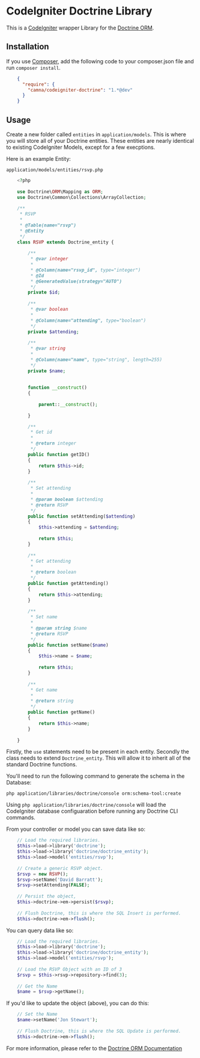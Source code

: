 CodeIgniter Doctrine Library
============================

This is a [CodeIgniter](https://github.com/EllisLab/CodeIgniter) wrapper Library for the [Doctrine ORM](https://github.com/doctrine/doctrine2).

Installation
------------

If you use [Composer](http://getcomposer.org), add the following code to your composer.json file and run `composer install`.
```json
    {
      "require": {
        "camna/codeigniter-doctrine": "1.*@dev"
      }
    }
```
Usage
------------

Create a new folder called `entities` in `application/models`. This is where you will store all of your Doctrine entities. These entities are nearly identical to existing CodeIgniter Models, except for a few execptions.

Here is an example Entity:

`application/models/entities/rsvp.php`
```php
    <?php
    
    use Doctrine\ORM\Mapping as ORM;
    use Doctrine\Common\Collections\ArrayCollection;
    
    /**
     * RSVP
     *
     * @Table(name="rsvp")
     * @Entity
     */
    class RSVP extends Doctrine_entity {
        
        /**
         * @var integer
         *
         * @Column(name="rsvp_id", type="integer")
         * @Id
         * @GeneratedValue(strategy="AUTO")
         */
        private $id;
        
        /**
         * @var boolean
         *
         * @Column(name="attending", type="boolean")
         */
        private $attending;
        
        /**
         * @var string
         *
         * @Column(name="name", type="string", length=255)
         */
        private $name;
        
        
        function __construct()
        {
            
            parent::__construct();
                    
        }

        /**
         * Get id
         *
         * @return integer 
         */
        public function getID()
        {
            return $this->id;
        }
    
        /**
         * Set attending
         *
         * @param boolean $attending
         * @return RSVP
         */
        public function setAttending($attending)
        {
            $this->attending = $attending;
        
            return $this;
        }
    
        /**
         * Get attending
         *
         * @return boolean 
         */
        public function getAttending()
        {
            return $this->attending;
        }
        
        /**
         * Set name
         *
         * @param string $name
         * @return RSVP
         */
        public function setName($name)
        {
            $this->name = $name;
        
            return $this;
        }
    
        /**
         * Get name
         *
         * @return string 
         */
        public function getName()
        {
            return $this->name;
        }
        
    }
```
Firstly, the `use` statements need to be present in each entity. Secondly the class needs to extend `Doctrine_entity`. This will allow it to inherit all of the standard Doctrine functions.

You'll need to run the following command to generate the schema in the Database:

    php application/libraries/doctrine/console orm:schema-tool:create
    
Using `php application/libraries/doctrine/console` will load the CodeIgniter database configuaration before running any Doctrine CLI commands.

From your controller or model you can save data like so:
```php    
    // Load the required libraries.
    $this->load->library('doctrine');
    $this->load->library('doctrine/doctrine_entity');
    $this->load->model('entities/rsvp');
    
    // Create a generic RSVP object.
    $rsvp = new RSVP();
    $rsvp->setName('David Barratt');
    $rsvp->setAttending(FALSE);
    
    // Persist the object,
    $this->doctrine->em->persist($rsvp);
    
    // Flush Doctrine, this is where the SQL Insert is performed.
    $this->doctrine->em->flush();
```
You can query data like so:
```php
    // Load the required libraries.
    $this->load->library('doctrine');
    $this->load->library('doctrine/doctrine_entity');
    $this->load->model('entities/rsvp');
    
    // Load the RSVP Object with an ID of 3
    $rsvp = $this->rsvp->repository->find(3);
    
    // Get the Name
    $name = $rsvp->getName();
```
If you'd like to update the object (above), you can do this:
```php
    // Set the Name
    $name->setName('Jon Stewart');
    
    // Flush Doctrine, this is where the SQL Update is performed.
    $this->doctrine->em->flush();
```	  
For more information, please refer to the [Doctrine ORM Documentation](http://docs.doctrine-project.org/en/latest/)
